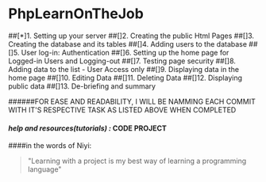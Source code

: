 # PhpLearnOnTheJob


 ##[*]1. Setting up your server
 ##[]2. Creating the public Html Pages
 ##[]3. Creating the database and its tables
 ##[]4. Adding users to the database
 ##[]5. User log-in: Authentication
 ##[]6. Setting up the home page for Logged-in Users and Logging-out
 ##[]7. Testing page security
 ##[]8. Adding data to the list - User Access only
 ##[]9. Displaying data in the home page
 ##[]10. Editing Data
 ##[]11. Deleting Data
 ##[]12. Displaying public data
 ##[]13. De-briefing and summary

######FOR EASE AND READABILITY, I WILL BE NAMMING EACH COMMIT WITH IT'S RESPECTIVE TASK AS LISTED ABOVE WHEN COMPLETED

 #### **_help and resources(tutorials) :_ CODE PROJECT**

 ####in the words of Niyi:
 > "Learning with a project is my best way of learning a programming language"
